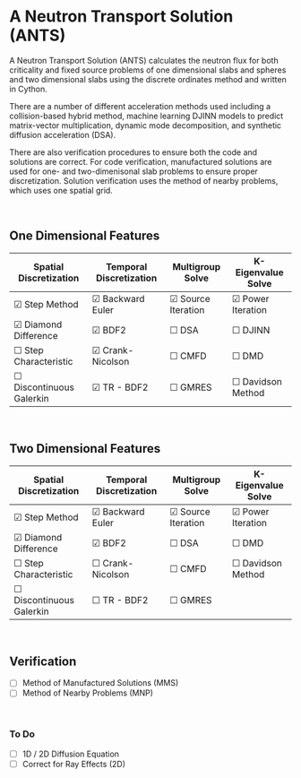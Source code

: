 
# A Neutron Transport Solution (ANTS)

A Neutron Transport Solution (ANTS) calculates the neutron flux for both criticality and fixed source problems of one dimensional slabs and spheres and two dimensional slabs using the discrete ordinates method and written in Cython. 

There are a number of different acceleration methods used including a collision-based hybrid method, machine learning DJINN models to predict matrix-vector multiplication, dynamic mode decomposition, and synthetic diffusion acceleration (DSA).

There are also verification procedures to ensure both the code and solutions are correct. For code verification, manufactured solutions are used for one- and two-dimenisonal slab problems to ensure proper discretization. Solution verification uses the method of nearby problems, which uses one spatial grid. 

&nbsp;

## One Dimensional Features
| Spatial Discretization    | Temporal Discretization    | Multigroup Solve          | K-Eigenvalue Solve      |
|---------------------------|----------------------------|---------------------------|-------------------------|
| &#9745; Step Method       | &#9745; Backward Euler     | &#9745; Source Iteration  | &#9745; Power Iteration |
| &#9745; Diamond Difference    | &#9745; BDF2           | &#9744; DSA               | &#9744; DJINN           |
| &#9744; Step Characteristic   | &#9745; Crank-Nicolson | &#9744; CMFD              | &#9744; DMD             |
| &#9744; Discontinuous Galerkin| &#9745; TR - BDF2      | &#9744; GMRES             | &#9744; Davidson Method |

&nbsp;

## Two Dimensional Features
| Spatial Discretization    | Temporal Discretization    | Multigroup Solve          | K-Eigenvalue Solve      |
|---------------------------|----------------------------|---------------------------|-------------------------|
| &#9745; Step Method       | &#9745; Backward Euler     | &#9745; Source Iteration  | &#9745; Power Iteration |
| &#9745; Diamond Difference    | &#9745; BDF2           | &#9744; DSA               | &#9744; DMD             |
| &#9744; Step Characteristic   | &#9744; Crank-Nicolson | &#9744; CMFD              | &#9744; Davidson Method |
| &#9744; Discontinuous Galerkin| &#9744; TR - BDF2      | &#9744; GMRES             |                         |

&nbsp;

## Verification
- [ ] Method of Manufactured Solutions (MMS)
- [ ] Method of Nearby Problems (MNP)

&nbsp;

### To Do 
- [ ] 1D / 2D Diffusion Equation
- [ ] Correct for Ray Effects (2D)
